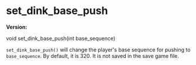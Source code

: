 # set_dink_base_push

**Version:** <VersionInfo dink="1.08" standalone />&nbsp;<VersionInfo freedink="" standalone />&nbsp;<VersionInfo dinkhd="" standalone />&nbsp;<VersionInfo yedink="" standalone />

<Prototype>void set_dink_base_push(int base_sequence)</Prototype>

`set_dink_base_push()` will change the player's base sequence for pushing to `base_sequence`. By default, it is 320. It is not saved in the save game file.
